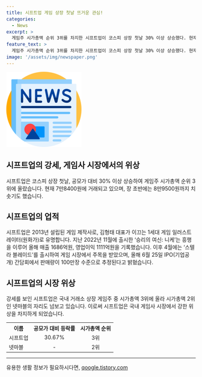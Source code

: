 ```yaml
---
title: 시프트업 게임 상장 첫날 뜨거운 관심!
categories:
  - News
excerpt: >
  게임주 시가총액 순위 3위를 차지한 시프트업이 코스피 상장 첫날 30% 이상 상승했다. 현재 주가는 7만8400원으로 공모가 대비 30.67% 상승했으며, 장 초반에는 8만9500원까지 치솟기도 했다. 시프트업은 ‘승리의 여신: 니케’와 ‘스텔라 블레이드’를 통해 높은 인기를 얻으며 작년 매출 1686억원, 영업이익 1111억원을 기록했고, IPO 간담회에서 최근 출시한 스텔라 블레이드의 판매량이 100만장 수준으로 추정되고 있다.
feature_text: >
  게임주 시가총액 순위 3위를 차지한 시프트업이 코스피 상장 첫날 30% 이상 상승했다. 현재 주가는 7만8400원으로 공모가 대비 30.67% 상승했으며, 장 초반에는 8만9500원까지 치솟기도 했다. 시프트업은 ‘승리의 여신: 니케’와 ‘스텔라 블레이드’를 통해 높은 인기를 얻으며 작년 매출 1686억원, 영업이익 1111억원을 기록했고, IPO 간담회에서 최근 출시한 스텔라 블레이드의 판매량이 100만장 수준으로 추정되고 있다.
image: '/assets/img/newspaper.png'
---
```


<p><img src="/assets/img/newspaper.png" alt="kimp 속보" /></p>

<h2 data-ke-size="size26">시프트업의 강세, 게임사 시장에서의 위상</h2>

<p data-ke-size="size16">시프트업은 코스피 상장 첫날, 공모가 대비 30% 이상 상승하여 게임주 시가총액 순위 3위에 올랐습니다. 현재 7만8400원에 거래되고 있으며, 장 초반에는 8만9500원까지 치솟기도 했습니다.</p>

<h2 data-ke-size="size24">시프트업의 업적</h2>

<p data-ke-size="size16">시프트업은 2013년 설립된 게임 제작사로, 김형태 대표가 이끄는 1세대 게임 일러스트레이터(원화가)로 유명합니다. 지난 2022년 11월에 출시한 ‘승리의 여신: 니케’는 흥행을 이루어 올해 매출 1686억원, 영업이익 1111억원을 기록했습니다. 이후 4월에는 ‘스텔라 블레이드’를 출시하여 게임 시장에서 주목을 받았으며, 올해 6월 25일 IPO(기업공개) 간담회에서 판매량이 100만장 수준으로 추정된다고 밝혔습니다.</p>

<h2 data-ke-size="size24">시프트업의 시장 위상</h2>

<p data-ke-size="size16">강세를 보인 시프트업은 국내 거래소 상장 게임주 중 시가총액 3위에 올라 시가총액 2위인 넷마블의 자리도 넘보고 있습니다. 이로써 시프트업은 국내 게임사 시장에서 강한 위상을 차지하게 되었습니다.</p>

<table>
    <tr>
        <th>이름</th>
        <th style="text-align: center;">공모가 대비 등락률</th>
        <th style="text-align: center;">시가총액 순위</th>
    </tr>
    <tr>
        <td>시프트업</td>
        <td style="text-align: center;">30.67%</td>
        <td style="text-align: center;">3위</td>
    </tr>
    <tr>
        <td>넷마블</td>
        <td style="text-align: center;">-</td>
        <td style="text-align: center;">2위</td>
    </tr>
</table>

<p><hr data-ke-size="size16"></p>
유용한 생활 정보가 필요하시다면, <a href="https://qoogle.tistory.com" rel="dofollow">qoogle.tistory.com</a>


